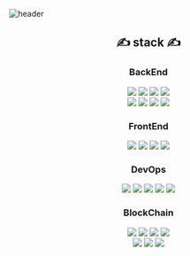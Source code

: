![header](https://capsule-render.vercel.app/api?type=waving&color=0969da&height=300&section=header&text=JANG%20YOUNG%20HO&fontSize=90&animation=fadeIn&fontAlignY=38&descAlignY=51&descAlign=62)
<div align=center>
    <div align=center><h2>✍ stack ✍</h2></div>
    <h3> BackEnd </h3>
        <img src="https://img.shields.io/badge/Java-007396?style=flat&logo=Java&logoColor=white">
        <img src="https://img.shields.io/badge/Spring-6DB33F?style=flat&logo=Spring&logoColor=white">
        <img src="https://img.shields.io/badge/Spring Boot-6DB33F?style=flat&logo=Spring Boot&logoColor=white">
        <img src="https://img.shields.io/badge/Spring Security-6DB33F?style=flat&logo=Spring Security&logoColor=white"><br>
        <img src="https://img.shields.io/badge/Node.js-339933?style=flat&logo=Node.js&logoColor=white">
        <img src="https://img.shields.io/badge/Express-52B0E7?style=flat&logo=Express&logoColor=white">
        <img src="https://img.shields.io/badge/Sequelize-52B0E7?style=flat&logo=Sequelize&logoColor=white">
        <img src="https://img.shields.io/badge/PHP-777BB4?style=flat&logo=PHP&logoColor=white">
    <h3> FrontEnd </h3>
        <img src="https://img.shields.io/badge/Vue.js-4FC08D?style=flat&logo=Vue.js&logoColor=white">
        <img src="https://img.shields.io/badge/HTML5-E34F26?style=flat&logo=HTML5&logoColor=white">
        <img src="https://img.shields.io/badge/CSS3-1572B6?style=flat&logo=CSS3&logoColor=white">
        <img src="https://img.shields.io/badge/JavaScript-F7DF1E?style=flat&logo=JavaScript&logoColor=white">
    <h3> DevOps </h3>
        <img src="https://img.shields.io/badge/AWS EC2-232F3E?style=flat&logo=Amazon AWS&logoColor=white">
        <img src="https://img.shields.io/badge/Docker-2496ED?style=flat&logo=Docker&logoColor=white">
        <img src="https://img.shields.io/badge/MySQL-4479A1?style=flat&logo=MySQL&logoColor=white">
        <img src="https://img.shields.io/badge/MariaDB-003545?style=flat&logo=MariaDB&logoColor=white">
        <img src="https://img.shields.io/badge/Oracle-F80000?style=flat&logo=Oracle&logoColor=white">   
    <h3> BlockChain </h3>
        <img src="https://img.shields.io/badge/Solidity-363636?style=flat&logo=Solidity&logoColor=white">
        <img src="https://img.shields.io/badge/Ethereum-3C3C3D?style=flat&logo=Ethereum&logoColor=white">
        <img src="https://img.shields.io/badge/Web3.js-F16822?style=flat&logo=Web3.js&logoColor=white">
        <img src="https://img.shields.io/badge/Web3.java-F16822?style=flat&logo=Web3.js&logoColor=white"><br>
        <img src="https://img.shields.io/badge/ethers.js-4285F4?style=flat&logo=Google Cloud&logoColor=white">
        <img src="https://img.shields.io/badge/klaytn-FFCD00?style=flat&logo=Kakao&logoColor=white">
        <img src="https://img.shields.io/badge/caver.js-FFCD00?style=flat&logo=Kakao&logoColor=white">
</div>
